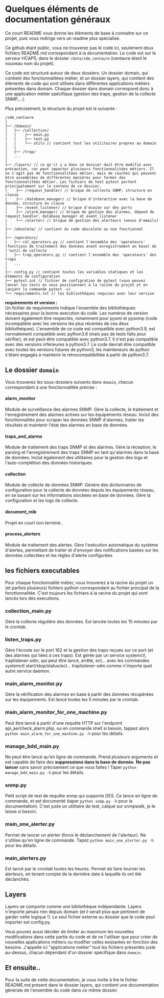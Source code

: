 # Quelques éléments de documentation généraux

Ce court README vous donne les éléments de base à connaitre sur ce projet, puis vous redirige vers un readme plus spécialisé.

Ce github étant public, vous ne trouverez pas le code ici, seulement deux fichiers README.md correspondant à la documentation. Le code est sur le serveur HCAP5, dans le dossier `/data/sdm_centaure` (centaure étant le nouveau nom du projet).

Ce code est structuré autour de deux dossiers. Un dossier domain, qui contient des fonctionnalitées métier, et un dossier layers, qui contient des éléments de code qui sont utilisés dans différentes applications métiers présentes dans domain. Chaque dossier dans domain correspond donc à une application métier spécifique (gestion des traps, gestion de la collecte SNMP,...).

Plus précisement, la structure du projet est la suivante :

```
/sdm_centaure
│
├── /domain/
│   ├── /collection/
|   |    ├── main.py
|   |    ├── test.py
|   |    └── utils // contient tout les utilitaires propres au domain
|   |
│   ├── /trap/
|   ...
│
├── /layers/ // ce qu'il y a dans ce dossier doit être modifié avec précaution, car peut impacter plusieurs fonctionnalitées métiers. Il ne s'agit pas de fonctionnalitées métier, mais de couches qui peuvent être assemblées de différentes manières pour former des fonctionnalitées métier. Les fichiers de test pytest portent principalement sur le contenu de ce dossier.
|    ├── /request_handler/ // brique de collecte SNMP, structure en classe
|    ├── /database_manager/ // brique d'interaction avec la base de donnée, structure en classe
|    ├── /event_listener/ // brique d'écoute sur des ports
|    ├── /alarm_manager/ // brique de gestion des alarmes, dépend de request_handler, database_manager et event_listener
|    └── /alerter/ // brique de gestion des alerteurs (envoi d'emails)
|
├── /obsolete/ // contient du code obscolete ou non fonctionnel 
|
├── /operators/
|   ├── col_operators.py // contient l'ensemble des 'operateurs' (fonctions de traitement des données avant enregistrement en base) de l'outil de collecte
|   ├── trap_operators.py // contient l'ensemble des 'operateurs' des traps
|   ...
|
├── config.py // contient toutes les variables statiques et les éléments de configuration
├── pytest.ini // fichier de configration de pytest (vous pouvez lancer les tests en vous positionnant à la racine du projet et en lançant la commande pytest -v)
└── requirements.txt // les bibliothéques requises avec leur version
```

**requirements et version :**  
Un fichier de requirements indique l'ensemble des bibliothéques nécessaires pour la bonne execution du code. Les numéros de version doivent également être respectés, notamment pour pysmi et pysnmp (code incompatible avec les versions les plus récentes de ces deux bibliothéques).
L'ensemble de ce code est compatible avec python3.9, est normalement compatible avec python3.8 (mais pas de tests faits pour vérifier), et est peut-être compatible avec python3.7. Il n'est pas compatible avec des versions inférieures à python3.7. Le code devrait être compatible avec toutes les versions futures de python3, les mainteneurs de python s'étant engagés à maintenir le retrocompatibilitée à partir de python3.7.

## Le dossier `domain`

Vous trouverez les sous-dossiers suivants dans `domain`, chacun correspondant à une fonctionnalitée précise : 

#### alarm_monitor

Module de surveillance des alarmes SNMP. Gère la collecte, le traitement et l'enregistrement des alarmes actives sur les équipements réseau. Inclut des fonctionnalités pour scraper les données SNMP d'alarmes, traiter les résultats et maintenir l'état des alarmes en base de données.

#### traps_and_alarms

Module de traitement des traps SNMP et des alarmes. Gère la réception, le parsing et l'enregistrement des traps SNMP en tant qu'alarmes dans la base de données. Inclut également des utilitaires pour la gestion des logs et l'auto-complétion des données historiques.

#### collection

Module de collecte de données SNMP. Génère des dictionnaires de configuration pour la collecte de données depuis les équipements réseau, en se basant sur les informations stockées en base de données. Gère la configuration et les logs de collecte.

#### document_mib

Projet en court non terminé..

#### process_alerters

Module de traitement des alertes. Gère l'exécution automatique du système d'alertes, permettant de traiter et d'envoyer des notifications basées sur les données collectées et les règles d'alerte configurées.

## les fichiers executables


Pour chaque fonctionnalité métier, vous trouverez à la racine du projet un (et parfois plusieurs) fichiers python correspondant au fichier principal de la fonctionnalitée. C'est toujours les fichiers à la racine du projet qui sont lancés lors des executions.

### collection_main.py

Gére la collecte régulière des données. Est lancée toutes les 15 minutes par le crontab.

### listen_traps.py

Gére l'écoute sur le port 162 et la gestion des traps reçues sur ce port (et des alarmes qui liées à ces traps). Est gérée par un service systemctl, traplistener-sdm, qui peut être lancé, arrêté, ect... avec les commandes systemctl start/stop/status/ect... traplistener-sdm comme n'importe quel autre service daemon.

### main_alarm_monitor.py

Gère la vérification des alarmes en base à partir des données récupérées sur les équipements. Est lancé toutes les 5 minutes par le crontab.

### main_alarm_monitor_for_one_machine.py

Peut être lancé à partir d'une requête HTTP sur l'endpoint api_ae/check_alarm.php, ou en commande shell si besoin, tappez alors `python main_alarm_for_one_machine.py -h` pour les détails.

### manage_bdd_main.py

Ne peut être lancé qu'en ligne de commande. Prend plusieurs arguments et est capable de faire des __suppressions dans la base de donnée__. __Ne pas lancer__ sans savoir précisement ce que vous faites ! Taper `python manage_bdd_main.py -h` pour les détails. 

### snmp.py

Petit script de test de requête snmp qui supporte DES. Ce lance en ligne de commande, et est documenté (taper `python snmp.py -h` pour la documentation). C'est juste un utilitaire de test, calqué sur snmpwalk, je le laisse si besoin.

### main_one_alerter.py

Permet de lancer un alerter (force le déclanchement de l'alerteur). Ne s'utilise qu'en ligne de commande. Tapez `python main_one_alerter.py -h` pour les détails.

### main_alerters.py

Est lancé par le crontab toutes les heures. Permet de faire tourner les alerteurs, en tenant compte de la dernière date à laquelle ils ont été déclanchés.

## Layers

Layers se comporte comme une bibliothèque indépendante. Layers n'importe jamais rien depuis domain (et il serait plus que pertinent de garder cette logique !). Le seul fichier externe au dossier que le code peut importer est config.py. 

Vous pouvez aussi décider de limiter au maximum les nouvelles modifications dans cette partie du code et de ne l'utiliser que pour créer de nouvelles applications métiers ou modifier celles existantes en fonction des besoins. J'appelle ici "applications métier" tout les fichiers présentés juste au-dessus, chacun dépendant d'un dossier spécifique dans `domain`.

## Et ensuite..

Pour la suite de cette documentation, je vous invite à lire le fichier README.md présent dans le dossier layers, qui contient une documentation générale de l'ensemble du code dans ce même dossier.
